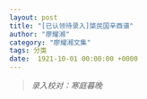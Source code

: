 ```yaml
---
layout: post
title: "[已认领待录入]棨民国辛酉谱"
author: "廖耀湘"
category: "廖耀湘文集"
tags: 分类
date:  1921-10-01 00:00:00 +0000
---
```


>*录入校对：寒庭暮晚*
